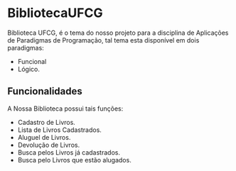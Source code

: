 # BibliotecaUFCG
Biblioteca UFCG, é o tema do nosso projeto para a disciplina de Aplicações de Paradigmas de Programação, tal tema esta disponível em dois paradigmas:
  * Funcional
  * Lógico.

## Funcionalidades
A Nossa Biblioteca possui tais funções:
  * Cadastro de Livros.
  * Lista de Livros Cadastrados.
  * Aluguel de Livros.
  * Devolução de Livros.
  * Busca pelos Livros já cadastrados.
  * Busca pelo Livros que estão alugados.
  
